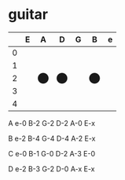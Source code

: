 # guitar

| | E | A | D | G | B | e |
|:---:|:---:|:---:|:---:|:---:|:---:|:---:|
|0| | | | | | |
|1| | | | | | |
|2| |⬤ | ⬤| |⬤ | |
|3| | | | | | |
|4| | | | | | |

A
e-0
B-2
G-2
D-2
A-0
E-x

B
e-2
B-4
G-4
D-4
A-2
E-x

C
e-0
B-1
G-0
D-2
A-3
E-0

D
e-2
B-3
G-2
D-0
A-x
E-x
